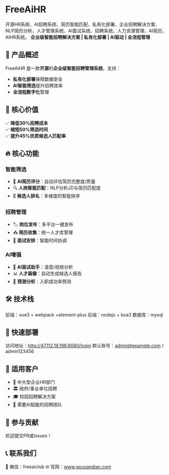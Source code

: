 # FreeAiHR
开源HR系统、AI招聘系统、简历智能匹配、私有化部署、企业招聘解决方案、NLP简历分析、人才管理系统、AI面试系统、招聘系统、人力资源管理、AI简历，AIHR系统。
**企业级智能招聘解决方案 | 私有化部署 | AI驱动 | 全流程管理**

## 🌟 产品概述

FreeAiHR 是一款**开源**的**企业级智能招聘管理系统**，支持：
- **私有化部署**保障数据安全
- **AI智能筛选**提升招聘效率
- **全流程数字化**管理

## 🎯 核心价值

✅ **降低30%招聘成本**  
✅ **缩短50%筛选时间**  
✅ **提升45%优质候选人匹配率**

## 🔥 核心功能

### 智能筛选
- 📄 **AI简历评分**：自动评估简历完整度/质量
- 🔍 **人岗智能匹配**：NLP分析JD与简历匹配度
- 🎖 **候选人排名**：多维度的智能排序

### 招聘管理
- 🏷 **岗位发布**：多平台一键发布
- 📥 **简历收集**：统一人才库管理
- 📅 **面试安排**：智能时间协调

### AI增强
- 🎤 **AI面试助手**：语音/视频分析
- 📊 **人才画像**：自动生成候选人报告
- 🔮 **预测分析**：入职成功率预测

## 🛠 技术栈
前端：vue3 + webpack +element-plus
后端：nodejs  + koa3
数据库：mysql

## 🚀 快速部署

访问地址：http://47.112.19.196:8080/login
默认账号：admin@example.com / admin123456

## 📌 适用客户

- 🏢 中大型企业HR部门
- 🏛 政府/事业单位招聘
- 🎓 校园招聘解决方案
- 🤖 需要AI赋能的招聘团队

## 🤝 参与贡献

欢迎提交PR或Issues！

## 📞 联系我们
💬 微信：freeaiclub
🌐 官网：www.gousandian.com
